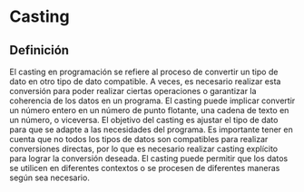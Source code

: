 # Casting

## Definición

El casting en programación se refiere al proceso de convertir un tipo de dato en otro tipo de dato compatible. A veces, es necesario realizar esta conversión para poder realizar ciertas operaciones o garantizar la coherencia de los datos en un programa. El casting puede implicar convertir un número entero en un número de punto flotante, una cadena de texto en un número, o viceversa. El objetivo del casting es ajustar el tipo de dato para que se adapte a las necesidades del programa. Es importante tener en cuenta que no todos los tipos de datos son compatibles para realizar conversiones directas, por lo que es necesario realizar casting explícito para lograr la conversión deseada. El casting puede permitir que los datos se utilicen en diferentes contextos o se procesen de diferentes maneras según sea necesario.
